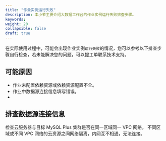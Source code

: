```yaml
---
title: "作业实例运行失败"
description: 本小节主要介绍大数据工作台的作业实例运行失败排查步骤。 
keywords: 
weight: 20
collapsible: false
draft: true
---
```


在实际使用过程中，可能会出现作业实例`运行失败`的情况，您可以参考以下排查步骤自行检查，若未能解决您的问题，可以提工单联系技术支持。

## 可能原因

- 作业未配置依赖资源或依赖资源配置不全。
- 作业中数据源连接信息填写错误。
- 

## 排查数据源连接信息

检查云服务器与目标 MySQL Plus 集群是否在同一区域同一 VPC 网络。
不同区域或不同 VPC 网络的云资源之间网络隔离，内网互不相通，无法连接。


